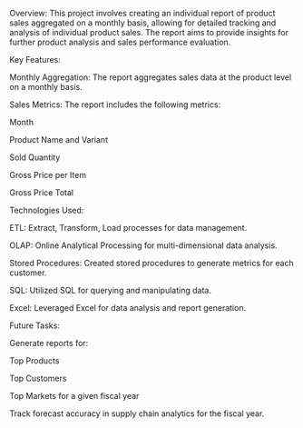 
Overview: This project involves creating an individual report of product sales aggregated on a monthly basis, allowing for detailed tracking and analysis of individual product sales. The report aims to provide insights for further product analysis and sales performance evaluation.



Key Features:

Monthly Aggregation: The report aggregates sales data at the product level on a monthly basis.

Sales Metrics: The report includes the following metrics:

Month

Product Name and Variant

Sold Quantity

Gross Price per Item

Gross Price Total





Technologies Used:

ETL: Extract, Transform, Load processes for data management.

OLAP: Online Analytical Processing for multi-dimensional data analysis.

Stored Procedures: Created stored procedures to generate metrics for each customer.

SQL: Utilized SQL for querying and manipulating data.

Excel: Leveraged Excel for data analysis and report generation.



Future Tasks:

Generate reports for:

Top Products

Top Customers

Top Markets for a given fiscal year

Track forecast accuracy in supply chain analytics for the fiscal year.




